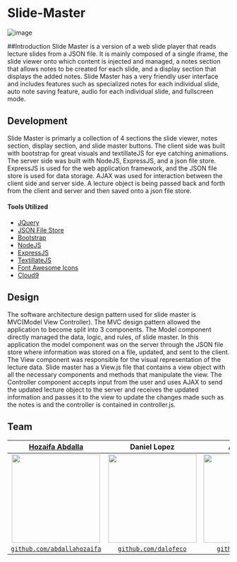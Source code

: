 # Slide-Master
![image](https://cloud.githubusercontent.com/assets/10437615/15277277/2e59959a-1acd-11e6-9473-9778cf2c6c0b.gif)

##Introduction
Slide Master is a version of a web slide player that reads lecture slides from a JSON file. It is mainly composed of a single iframe, the slide viewer onto which content is injected and managed, a notes section that allows notes to be created for each slide, and a display section that displays the added notes. Slide Master has a very friendly user interface and includes features such as specialized notes for each individual slide, auto note saving feature, audio for each individual slide, and fullscreen mode. 

## Development
Slide Master is primarly a collection of 4 sections the slide viewer, notes section, display section, and slide master buttons. The client side was built with bootstrap for great visuals and textillateJS for eye catching animations. The server side was built with NodeJS, ExpressJS, and a json file store. ExpressJS is used for the web application framework, and the JSON file store is used for data storage. AJAX was used for interaction between the client side and server side. A lecture object is being passed back and forth from the client and server and then saved onto a json file store.

#### Tools Utilized
<ul>
  <a href="https://jquery.com/"><li>JQuery</li></a>
  <a href="https://github.com/ArekSredzki/node-local-object-store"><li>JSON File Store</li></a>
  <a href="http://getbootstrap.com/"><li>Bootstrap</li></a>
  <a href="https://nodejs.org/en/"><li>NodeJS</li></a>
  <a href="http://expressjs.com/"><li>ExpressJS</li></a>
  <a href="http://textillate.js.org/?utm_content=bufferb4552&utm_source=buffer&utm_medium=twitter&utm_campaign=Buffer"><li>TextillateJS</li></a>
  <a href="http://fontawesome.io/icons/?utm_source=www.qipaotu.com"><li>Font Awesome Icons</li></a>
  <a href="https://c9.io"><li>Cloud9</li></a>
</ul>

## Design
The software architecture design pattern used for slide master is MVC(Model View Controller). The MVC design pattern allowed the application to become split into 3 components. The Model component directly managed the data, logic, and rules, of slide master. In this application the model component was on the server through the JSON file store where information was stored on a file, updated, and sent to the client. The View component was responsible for the visual representation of the lecture data. Slide master has a View.js file that contains a view object with all the necessary components and methods that manipulate the view. The Controller component accepts input from the user and uses AJAX to send the updated lecture object to the server and receives the updated information and passes it to the view to update the changes made such as the notes is and the controller is contained in controller.js. 

## Team 

| <a href="http://hozaifaabdalla.com" target="_blank">**Hozaifa Abdalla**</a> | **Daniel Lopez** | **Alex Kiefer**</a> |
| :---: |:---:| :---:|
| <a href="http://hozaifaabdalla.com" target="_blank"><img src="https://cloud.githubusercontent.com/assets/10437615/14451031/7b62c078-0051-11e6-8f79-1cae306401b7.gif" width="200"></a>    | <img src="https://20160515t000455-dot-slidemaster-1297.appspot.com/img/team/Dan.jpg" width="200"> | <img src="https://20160515t000455-dot-slidemaster-1297.appspot.com/img/team/alex.jpg" height="200">  |
| <a href="http://github.com/abdallahozaifa" target="_blank">`github.com/abdallahozaifa`</a> | <a href="https://github.com/dalofeco" target="_blank">`github.com/dalofeco`</a> | <a href="https://github.com/alkief" target="_blank">`github.com/alkief`</a> |

